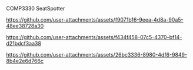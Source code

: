 COMP3330 SeatSpotter

https://github.com/user-attachments/assets/f9071b16-9eea-4d8a-90a5-48ee38728a30

https://github.com/user-attachments/assets/f434f458-07c5-4370-bf14-d21bdcf3aa38

https://github.com/user-attachments/assets/26bc3336-8980-4df6-9849-8b4e2e6d766c